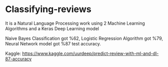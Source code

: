 # Classifying-reviews
It is a Natural Language Processing work using 2 Machine Learning Algorithms and a Keras Deep Learning model

Naive Bayes Classification got %62, Logistic Regression Algorithm got %79, Neural Network model got %87 test accuracy.

Kaggle: https://www.kaggle.com/uurdeep/predict-review-with-ml-and-dl-87-accuracy

